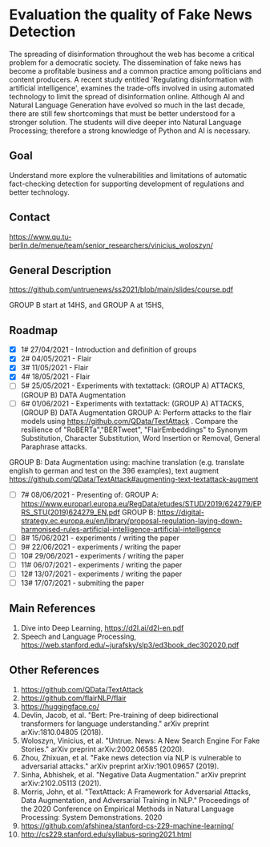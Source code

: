 # Evaluation the quality of Fake News Detection

 The spreading of disinformation throughout the web has become a critical problem for a democratic society. The dissemination of fake news has become a profitable business and a common practice among politicians and content producers. A recent study entitled 'Regulating disinformation with artificial intelligence', examines the trade-offs involved in using automated technology to limit the spread of disinformation online. Although AI and Natural Language Generation have evolved so much in the last decade, there are still few shortcomings that must be better understood for a stronger solution. The students will dive deeper into Natural Language Processing; therefore a strong knowledge of Python and AI is necessary. 

 ## Goal
 Understand more explore the vulnerabilities and limitations of automatic fact-checking detection for supporting development of regulations and better technology.
 
## Contact
https://www.qu.tu-berlin.de/menue/team/senior_researchers/vinicius_woloszyn/

## General Description
https://github.com/untruenews/ss2021/blob/main/slides/course.pdf

GROUP B start at 14HS, and GROUP A at 15HS,
## Roadmap
- [x] 1# 27/04/2021 - Introduction and definition of groups
- [x] 2# 04/05/2021 - Flair 
- [x] 3# 11/05/2021 - Flair
- [x] 4# 18/05/2021 - Flair
- [ ] 5# 25/05/2021 - Experiments with textattack: (GROUP A) ATTACKS, (GROUP B) DATA Augmentation
- [ ] 6# 01/06/2021 - Experiments with textattack: (GROUP A) ATTACKS, (GROUP B) DATA Augmentation
GROUP A: Perform attacks to the flair models using https://github.com/QData/TextAttack . Compare the resilience of "RoBERTa","BERTweet", "FlairEmbeddings" to Synonym Substitution, Character Substitution, Word Insertion or Removal, General Paraphrase attacks.

GROUP B: Data Augmentation using: machine translation (e.g. translate english to german and test on the 396 examples), text augment https://github.com/QData/TextAttack#augmenting-text-textattack-augment

- [ ] 7# 08/06/2021 - Presenting of: 
GROUP A: https://www.europarl.europa.eu/RegData/etudes/STUD/2019/624279/EPRS_STU(2019)624279_EN.pdf
GROUP B: https://digital-strategy.ec.europa.eu/en/library/proposal-regulation-laying-down-harmonised-rules-artificial-intelligence-artificial-intelligence
- [ ] 8# 15/06/2021 - experiments / writing the paper
- [ ] 9# 22/06/2021 - experiments / writing the paper
- [ ] 10#  29/06/2021 - experiments / writing the paper
- [ ] 11#  06/07/2021 - experiments / writing the paper
- [ ] 12#  13/07/2021 - experiments / writing the paper
- [ ] 13#  17/07/2021 - submiting the paper

## Main References
1. Dive into Deep Learning, https://d2l.ai/d2l-en.pdf
2. Speech and Language Processing, https://web.stanford.edu/~jurafsky/slp3/ed3book_dec302020.pdf

## Other References
1. https://github.com/QData/TextAttack
2. https://github.com/flairNLP/flair
3. https://huggingface.co/
4. Devlin, Jacob, et al. "Bert: Pre-training of deep bidirectional transformers for language understanding." arXiv preprint arXiv:1810.04805 (2018).
5. Woloszyn, Vinicius, et al. "Untrue. News: A New Search Engine For Fake Stories." arXiv preprint arXiv:2002.06585 (2020).
6. Zhou, Zhixuan, et al. "Fake news detection via NLP is vulnerable to adversarial attacks." arXiv preprint arXiv:1901.09657 (2019).
7. Sinha, Abhishek, et al. "Negative Data Augmentation." arXiv preprint arXiv:2102.05113 (2021).
8. Morris, John, et al. "TextAttack: A Framework for Adversarial Attacks, Data Augmentation, and Adversarial Training in NLP." Proceedings of the 2020 Conference on Empirical Methods in Natural Language Processing: System Demonstrations. 2020
9. https://github.com/afshinea/stanford-cs-229-machine-learning/ 
10. http://cs229.stanford.edu/syllabus-spring2021.html



